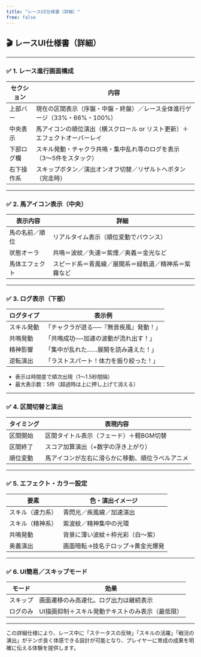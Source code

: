 ```yaml
---
title: "レースUI仕様書（詳細）"
free: false
---
```


## 🎬 レースUI仕様書（詳細）

---

### ✅ 1. レース進行画面構成

| セクション | 内容                                         |
| ----- | ------------------------------------------ |
| 上部バー  | 現在の区間表示（序盤・中盤・終盤）／レース全体進行ゲージ（33%・66%・100%） |
| 中央表示  | 馬アイコンの順位演出（横スクロール or リスト更新）＋エフェクトオーバーレイ    |
| 下部ログ欄 | スキル発動・チャクラ共鳴・集中乱れ等のログを表示（3〜5件をスタック）        |
| 右下操作系 | スキップボタン／演出オンオフ切替／リザルトへボタン（完走時）             |

---

### ✅ 2. 馬アイコン表示（中央）

| 表示内容    | 詳細                         |
| ------- | -------------------------- |
| 馬の名前／順位 | リアルタイム表示（順位変動でバウンス）        |
| 状態オーラ   | 共鳴＝波紋／失速＝紫煙／奥義＝金光など        |
| 馬体エフェクト | スピード系＝青風線／展開系＝緑軌道／精神系＝紫霧など |

---

### ✅ 3. ログ表示（下部）

| ログタイプ | 表示例                  |
| ----- | -------------------- |
| スキル発動 | 「チャクラが迸る──『無音疾風』発動！」 |
| 共鳴発動  | 「共鳴成功──加速の波動が流れ出す！」  |
| 精神影響  | 「集中が乱れた……展開を読み違えた！」  |
| 逆転演出  | 「ラストスパート！体力を振り絞った！」  |

* 表示は時間差で順次出現（1〜1.5秒間隔）
* 最大表示数：5件（超過時は上に押し上げて消える）

---

### ✅ 4. 区間切替と演出

| タイミング | 表現内容                     |
| ----- | ------------------------ |
| 区間開始  | 区間タイトル表示（フェード）＋軽BGM切替    |
| 区間終了  | スコア加算演出（+数字の浮き上がり）       |
| 順位変動  | 馬アイコンが左右に滑らかに移動、順位ラベルアニメ |

---

### ✅ 5. エフェクト・カラー設定

| 要素       | 色・演出イメージ          |
| -------- | ----------------- |
| スキル（速力系） | 青閃光／疾風線／加速演出      |
| スキル（精神系） | 紫波紋／精神集中の光環       |
| 共鳴発動     | 背景に薄い波紋＋枠光彩（白〜紫）  |
| 奥義演出     | 画面暗転→技名テロップ→黄金光爆発 |

---

### ✅ 6. UI簡易／スキップモード

| モード  | 効果                        |
| ---- | ------------------------- |
| スキップ | 画面遷移のみ高速化。ログ出力は継続表示       |
| ログのみ | UI描画抑制＋スキル発動テキストのみ表示（最低限） |

---

この詳細仕様により、レース中に「ステータスの反映」「スキルの活躍」「戦況の演出」がテンポ良く体感できる設計が可能となり、プレイヤーに育成の成果を明確に伝える体験を提供します。